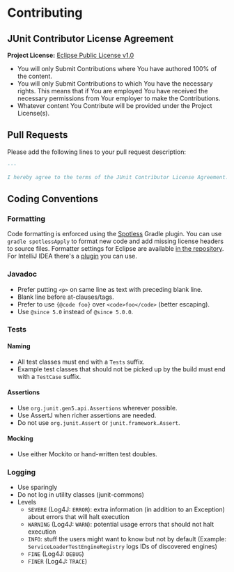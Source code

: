 # Contributing

## JUnit Contributor License Agreement

**Project License:**  [Eclipse Public License v1.0](LICENSE.md)

- You will only Submit Contributions where You have authored 100% of the content.
- You will only Submit Contributions to which You have the necessary rights. This means that if You are employed You have received the necessary permissions from Your employer to make the Contributions.
- Whatever content You Contribute will be provided under the Project License(s).

## Pull Requests

Please add the following lines to your pull request description:

```markdown
---

I hereby agree to the terms of the JUnit Contributor License Agreement.
```

## Coding Conventions

### Formatting

Code formatting is enforced using the [Spotless](https://github.com/diffplug/spotless) Gradle plugin. You can use `gradle spotlessApply` to format new code and add missing license headers to source files. Formatter settings for Eclipse are available [in the repository](src/eclipse/junit-eclipse-formatter-settings.xml). For IntelliJ IDEA there's a [plugin](https://plugins.jetbrains.com/plugin/6546) you can use.

### Javadoc

- Prefer putting `<p>` on same line as text with preceding blank line.
- Blank line before at-clauses/tags.
- Prefer to use `{@code foo}` over `<code>foo</code>` (better escaping).
- Use `@since 5.0` instead of `@since 5.0.0`.

### Tests

#### Naming

- All test classes must end with a `Tests` suffix.
- Example test classes that should not be picked up by the build must end with a `TestCase` suffix.

#### Assertions

- Use `org.junit.gen5.api.Assertions` wherever possible.
- Use AssertJ when richer assertions are needed.
- Do not use `org.junit.Assert` or `junit.framework.Assert`.

#### Mocking

- Use either Mockito or hand-written test doubles.

### Logging

- Use sparingly
- Do not log in utility classes (junit-commons)
- Levels
  - `SEVERE` (Log4J: `ERROR`): extra information (in addition to an Exception) about errors that will halt execution
  - `WARNING` (Log4J: `WARN`): potential usage errors that should not halt execution
  - `INFO`: stuff the users might want to know but not by default (Example: `ServiceLoaderTestEngineRegistry` logs IDs of discovered engines)
  - `FINE` (Log4J: `DEBUG`)
  - `FINER` (Log4J: `TRACE`)
